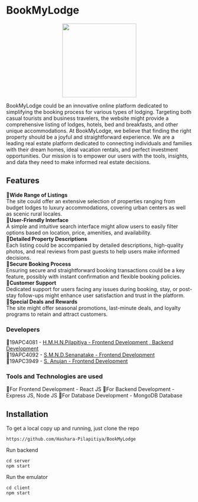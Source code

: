 # BookMyLodge
<p align=center>
   <img width="200px" height="200px" src="https://github.com/Hashara-Pilapitiya/BookMyLodge/assets/125852444/693e1032-b64f-43b0-977e-5655fb20b651"

>
</p>


BookMyLodge could be an innovative online platform dedicated to simplifying the booking process for various types of lodging. Targeting both casual tourists and business travelers, the website might provide a comprehensive listing of lodges, hotels, bed and breakfasts, and other unique accommodations. At BookMyLodge, we believe that finding the right property should be a joyful and straightforward experience. We are a leading real estate platform dedicated to connecting individuals and families with their dream homes, ideal vacation rentals, and perfect investment opportunities. Our mission is to empower our users with the tools, insights, and data they need to make informed real estate decisions.

## Features
💠<b>Wide Range of Listings </b></br>
The site could offer an extensive selection of properties ranging from budget lodges to luxury accommodations, covering urban centers as well as scenic rural locales.</br>
💠<b>User-Friendly Interface</b></br>
A simple and intuitive search interface might allow users to easily filter options based on location, price, amenities, and availability.</br>
💠<b>Detailed Property Descriptions</b></br>
Each listing could be accompanied by detailed descriptions, high-quality photos, and real reviews from past guests to help users make informed decisions. </br>
💠<b>Secure Booking Process</b></br>
Ensuring secure and straightforward booking transactions could be a key feature, possibly with instant confirmation and flexible booking policies.</br>
💠<b>Customer Support</b></br>
Dedicated support for users facing any issues during booking, stay, or post-stay follow-ups might enhance user satisfaction and trust in the platform.</br>
💠<b>Special Deals and Rewards</b></br>
The site might offer seasonal promotions, last-minute deals, and loyalty programs to retain and attract customers.</br>

### Developers
💠19APC4081 - <a href='https://github.com/Hashara-Pilapitiya'> H.M.H.N.Pilapitiya - Frontend Development , Backend Development</a></br>
💠19APC4092 - <a href=''> S.M.N.D.Senanatake - Frontend Development</a></br>
💠19APC3949 - <a href=''> S. Anujan - Frontend Development</a></br>

### Tools and Technologies are used
💠For Frontend Development - React JS
💠For Backend Development - Express JS, Node JS
💠For Database Development - MongoDB Database

## Installation
To get a local copy up and running, just clone the repo
```
https://github.com/Hashara-Pilapitiya/BookMyLodge
```
Run backend
```
cd server
npm start
```
Run the emulator
```
cd client
npm start
```
